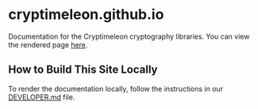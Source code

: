 # cryptimeleon.github.io
Documentation for the Cryptimeleon cryptography libraries.
You can view the rendered page [here](https://cryptimeleon.github.io).

## How to Build This Site Locally

To render the documentation locally, follow the instructions in our [DEVELOPER.md](https://github.com/cryptimeleon/cryptimeleon.github.io/blob/gh-pages/DEVELOPER.md) file.
